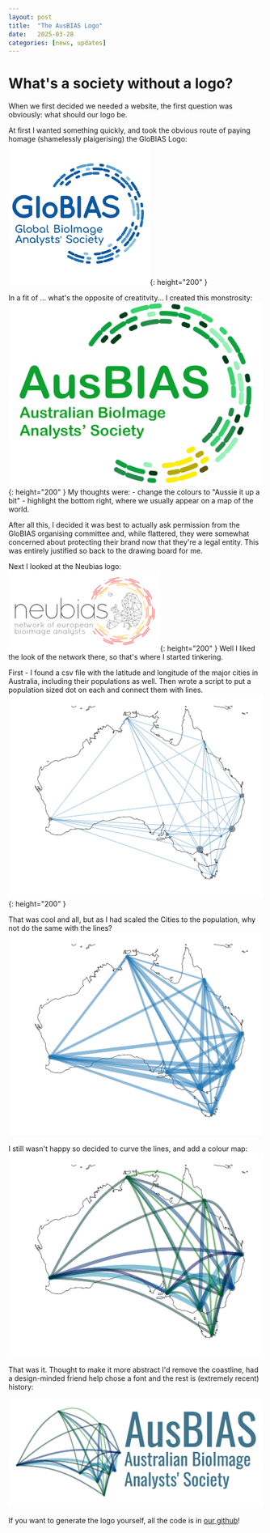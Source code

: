 ```yaml
---
layout: post
title:  "The AusBIAS Logo"
date:   2025-03-28
categories: [news, updates]
---
```


# What's a society without a logo? 

When we first decided we needed a website, the first question was obviously: what should our logo be. 

At first I wanted something quickly, and took the obvious route of paying homage (shamelessly plaigerising) the GloBIAS Logo:
![Globias Logo](/assets/images/globias_logo.png){: height="200" }

In a fit of ... what's the opposite of creatitvity... I created this monstrosity: 
![Original Ausbias Logo](/assets/images/old_logo_DoNotUse.png){: height="200" }
My thoughts were: 
    - change the colours to "Aussie it up a bit" 
    - highlight the bottom right, where we usually appear on a map of the world. 

After all this, I decided it was best to actually ask permission from the GloBIAS organising committee and, while flattered, they were somewhat concerned about protecting their brand now that they're a legal entity. This was entirely justified so back to the drawing board for me.

Next I looked at the Neubias logo: 
![Neubias Logo](/assets/images/neubias_logo.png){: height="200" }
Well I liked the look of the network there, so that's where I started tinkering. 

First - I found a csv file with the latitude and longitude of the major cities in Australia, including their populations as well. Then wrote a script to put a population sized dot on each and connect them with lines.
![Australia with striaght lines connecting population centers](../assets/images/straight_lines.png){: height="200" }

That was cool and all, but as I had scaled the Cities to the population, why not do the same with the lines? 
![Getting closer](../assets/images/scale_lines.png)

I still wasn't happy so decided to curve the lines, and add a colour map: 
![Almost there...](../assets/images/almost_final.png)

That was it. Thought to make it more abstract I'd remove the coastline, had a design-minded friend help chose a font and the rest is (extremely recent) history:

![Ausbias Final Logo](../assets/images/banner_logo.png)

If you want to generate the logo yourself, all the code is in [our github](https://github.com/ausbias)! 
